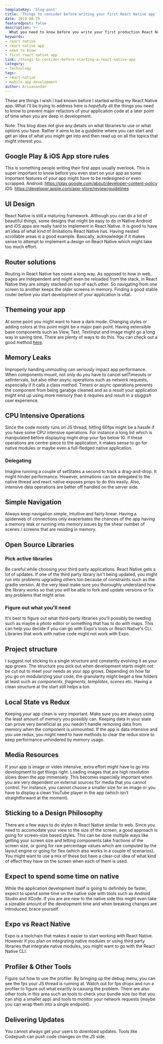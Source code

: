 ```yaml
---
templateKey: 'blog-post'
title: 'Things to consider before writing your first React Native app'
date: 2019-08-19
featuredpost: false
description: >-
  What you need to know before you write your first production React Native app.
keywords:
- react native
- react native app
- need to know
- first react native app
link: /things-to-consider-before-starting-a-react-native-app
category:
- Technology
tags:
- react-native
- mobile-app-development
author: Arivanandan
---
```

These are things I wish I had known before I started writing my React Native app. What I'll be trying to address here is *hopefully* all the things you need to know to prevent major refactors of your application code at a later point of time when you are deep in development.

Note: This blog does not give any details on what libraries to use or what options you have. Rather it aims to be a guideline where you can start and get an idea of what you might get into and then read up on all the topics that might interest you.

## Google Play & iOS App store rules
This is something people writing their first apps usually overlook. This is super important to know before you even start on your app as some important features of your app might have to be redesigned or even scrapped.
Android: https://play.google.com/about/developer-content-policy
iOS: https://developer.apple.com/app-store/review/guidelines

## UI Design
React Native is still a maturing framework. Although you can do a lot of beautiful things, some designs that might be easy to do in Native Android and iOS apps are really hard to implement in React Native. It is good to have an idea of what kind of limitations React Native has. Having nested scrollable areas is a good example. Basically, acknowledge if it makes sense to attempt to implement a design on React Native which might take too much effort.

## Router solutions
Routing in React Native has come a long way. As opposed to how in web, pages are independent and might even be reloaded from the stack, in React Native they are simply stacked on top of each other. So navigating from one screen to another keeps the older screens in memory. Finding a good stable router before you start development of your application is vital.

## Themeing your app
At some point you might want to have a dark mode. Changing styles or adding colors at this point might be a major pain point. Having extensible base components such as View, Text, TextInput and Image might go a long way in saving time. There are plenty of ways to do this. You can check out a good method [here](https://codebrahma.com/themeing-and-adding-a-dark-theme-to-react-native-app/ "Themeing blog").

## Memory Leaks
Improperly handing unmouting can seriously impact app performance. When components mount, not only do you have to cancel setTimeouts or setIntervals, but also other async operations such as network requests, espescially if it calls a class method. Timers or async operations prevents the component from being garabge cleaned and as a result your application might end up using more memory than it requires and result in a sluggish user experience.

## CPU Intensive Operations
Since the code mostly runs on JS thread, hitting 60fps might be a hassle if you have some CPU intensive operations. For instance a long list which is manipulated before displaying might drop your fps below 10. If these operations are centre-piece to the application, it makes sense to go for native modules or maybe even a full-fledged native application.

### Delegating
Imagine running a couple of setStates a second to track a drag-and-drop. It might hinder performance. However, animations can be delegated to the native thread and react native exposes props to do this easily. Also, intensive data operations are better off handled on the server side.

## Simple Navigation
Always keep navigation simple, intuitive and fairly linear. Having a spiderweb of connections only exacerbates the chances of the app having a memory leak or running into memory issues by the shear number of scenes / screens that are residing in memory.

## Open Source Libraries

### Pick active libraries
Be careful while choosing your third party applications. React Native gets a lot of updates. If one of the third party library isn't being updated, you might run into problems upgrading others too because of constraints such as the gradle version. At the very least make sure you thoroughly understand how the library works so that you will be able to fork  and update versions or fix any problems that might arise.

### Figure out what you'll need
It's best to figure out what third-party libraries you'll possibly be needing such as maybe a photo editor or something that has to do with maps. This can help you decide if you can go with Expo's tools or React Native's CLI. Libraries that work with native code might not work with Expo.

## Project structure
I suggest not sticking to a single structure and constantly evolving it as your app grows. The structure you pick out when development starts might not be cut out to meet your needs as your app grows. Depending on how far you go on modularizing your code, the granularity might beget a few folders at least such as *components*, *fragments*, *templates*, *scenes* etc. Having a clean structure at the start still helps a ton.

## Local State vs Redux
Keeping your app clean is very important. Make sure you are always using the least amount of memory you possibly can. Keeping data in your state can prove very beneficial as you needn't handle removing data from memory when the component is unmounted. If the app is data intensive and you use redux, you might need to have methods to clear the redux store to keep performance unhindered by memory usage.

## Media Resources
If your app is image or video intensive, extra effort might have to go into development to get things right. Loading images that are high resolution slows down the app immensely. This becomes especially important when you are very dependent on external sources for media that you cannot control. For instance, you cannot choose a smaller size for an image or you have to display a clean YouTube player in the app (which isn't straightforward at the moment).

## Sticking to a Design Philosophy
There are a few ways to do styles in React Native similar to web. Since you need to accomodate your view to the size of the screen, a good approach is going for screen-size based styles. This can be done multiple ways like getting your screen size and letting components take fractions of the screen size, or going for raw percentage values which are computed by the layout engine or going for flex (which also works in a couple of scenarios). You might want to use a mix of these but have a clear-cut idea of what kind of effect they have on the screen when each of them is used.

## Expect to spend some time on native
While the application development itself is going to definitely be faster, expect to spend some time on the native side with tools such as Android Studio and XCode. If you are are new to the native side this might even take a sizeable amount of the development time and when breaking changes are introduced, brace yourself.

## Expo vs React Native
Expo is a toolchain that makes it easier to start working with React Native. However if you plan on integrating native modules or using third party libraries that integrate native modules, you might want to go with the React Native CLI.

## Profiler & Other Tools
Figure out how to use the profiler. By bringing up the debug menu, you can see the fps your JS thread is running at. Watch out for fps drops and run a profiler to figure out what exactly is casuing the problem. There are also other tools in this area such as tools to check your bundle size (so that you can ship a smaller app) and tools to monitor your network requests (maybe you can wrap them into a single endpoint).

## Delivering Updates
You cannot always get your users to download updates. Tools like Codepush can push code changes on the JS side.